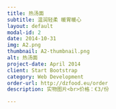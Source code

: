 ```yaml
---
title: 热汤面
subtitle: 温润轻柔 暖胃暖心
layout: default
modal-id: 2
date: 2014-10-31
img: A2.png
thumbnail: A2-thumbnail.png
alt: 热汤面
project-date: April 2014
client: Start Bootstrap
category: Web Development
order-url: http://dzfood.eu/order
description: 实物图片<br>价格：€3/份

---
```

